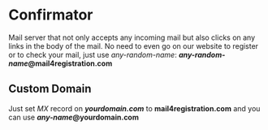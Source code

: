 Confirmator
======================
Mail server that not only accepts any incoming mail but also clicks on any links in the body of the mail. No need to even go on our website to register or to check your mail, just use *any-random-name*: __*any-random-name*@mail4registration.com__




## Custom Domain

Just set *MX* record on __*yourdomain.com*__ to **mail4registration.com** and you can use __*any-name*@yourdomain.com__
